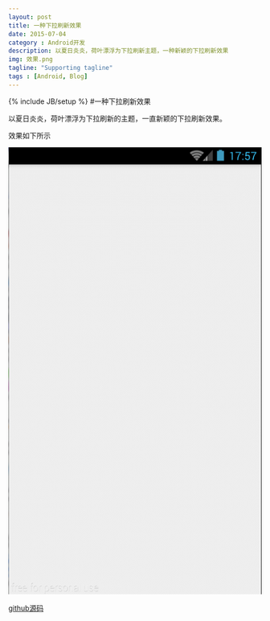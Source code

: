 ```yaml
---
layout: post
title: 一种下拉刷新效果
date: 2015-07-04
category : Android开发
description: 以夏日炎炎，荷叶漂浮为下拉刷新主题，一种新颖的下拉刷新效果
img: 效果.png
tagline: "Supporting tagline"
tags : [Android, Blog]
---
```

{% include JB/setup %}
#一种下拉刷新效果

以夏日炎炎，荷叶漂浮为下拉刷新的主题，一直新颖的下拉刷新效果。

效果如下所示

![effect](/img/一种下拉刷新效果/lotusleafrefresh.gif)

[github源码](https://github.com/agenthun/LotusLeaf)